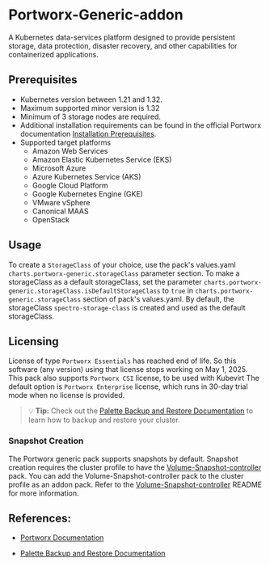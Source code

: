 # Portworx-Generic-addon 
A Kubernetes data-services platform designed to provide persistent storage, data protection, disaster recovery, and other capabilities for containerized applications. 

## Prerequisites

- Kubernetes version between 1.21 and 1.32.
- Maximum supported minor version is 1.32
- Minimum of 3 storage nodes are required.
- Additional installation requirements can be found in the official Portworx documentation [Installation Prerequisites](https://docs.portworx.com/portworx-enterprise/platform/prerequisites#installation-prerequisites).
- Supported target platforms
  - Amazon Web Services
  - Amazon Elastic Kubernetes Service (EKS)
  - Microsoft Azure
  - Azure Kubernetes Service (AKS)
  - Google Cloud Platform
  - Google Kubernetes Engine (GKE)
  - VMware vSphere
  - Canonical MAAS
  - OpenStack

## Usage

To create a `StorageClass` of your choice, use the pack's values.yaml `charts.portworx-generic.storageClass` parameter section. To make a storageClass as a default storageClass, set the parameter `charts.portworx-generic.storageClass.isDefaultStorageClass` to `true` in `charts.portworx-generic.storageClass` section of pack's values.yaml. By default, the storageClass `spectro-storage-class` is created and used as the default storageClass.

## Licensing
License of type `Portworx Essentials` has reached end of life. So this software (any version) using that license stops working on May 1, 2025.
This pack also supports `Portworx CSI` license, to be used with Kubevirt
The default option is `Portworx Enterprise` license, which runs in 30-day trial mode when no license is provided. 


> 💡 **Tip:**
Check out the [Palette Backup and Restore Documentation](https://docs.spectrocloud.com/clusters/cluster-management/backup-restore/) to learn how to backup and restore your cluster.

### Snapshot Creation

The Portworx generic pack supports snapshots by default. Snapshot creation requires the cluster profile to have the [Volume-Snapshot-controller](https://docs.spectrocloud.com/integrations/packs/?pack=volume-snapshot-controller) pack. You can add the Volume-Snapshot-controller pack to the cluster profile as an addon pack. Refer to the [Volume-Snapshot-controller](https://docs.spectrocloud.com/integrations/packs/?pack=volume-snapshot-controller) README for more information.

## References:

- [Portworx Documentation](https://docs.portworx.com/)

- [Palette Backup and Restore Documentation](https://docs.spectrocloud.com/clusters/cluster-management/backup-restore/)
